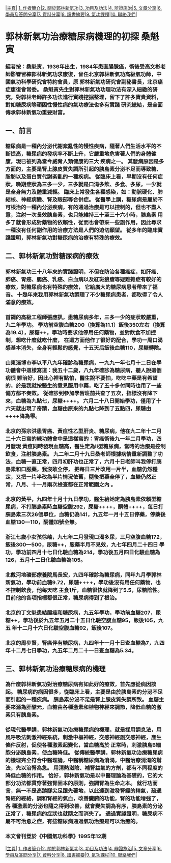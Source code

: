 |[主頁](/README.md)| [1. 作者簡介](/a10.md)|[2. 關於郭林新氣功](/a1.md)|[3. 功目及功法](/a2.md)|[4. 辨證施治](/a3.md)|[5. 文章分享](/a5.md)|[6. 學員及答問分享](/a6.md)|[7. 資料分享](/a7.md)|[8. 讀書摘要](/a4.md)|[9. 氣功課程](/郭林新氣功課程.md)|[10. 聯絡我們](/a9.md)|

# 郭林新氣功治療糖尿病機理的初探 桑魁寅   

### 編者按：桑魁寅，1936年出生，1984年患直腸腺癌，術後受高文彬老師影響習練郭林新氣功求康復，曾任北京郭林新氣功高級氣功師，中國氣功科學研究會特約會員，原 郭林新氣功研究會副秘書長，北京癌症康復會常委。 桑魁寅先生對郭林新氣功功理功法有深入細緻的研究，對郭林老師許多功法進行實踐挖掘整理，留下了許多寶貴資料，對如糖尿病等頑固性慢性病的氣功療法也多有實踐 研究總結，是全面傳承郭林新氣功重要財富。

## 一、前言

### 糖尿病是一種內分泌代謝紊亂性的慢性疾病，隨著人們生活水平的不斷提高，糖尿病的發病率不斷上升，它嚴重地危害著人們的身體健康，現已被列為當今威脅人類健康的三大 疾病之一。 其發病原因是多方面的，主要是腎上腺皮質失調所引起的胰島素分泌不足而導致糖、脂肪以及蛋白質代謝紊亂的一種疾病。 從臨床上看，早期沒有任何症狀，晚期症狀為三多一少，三多就是口渴多飲、多食、多尿，一少就是全身無力及體重減輕。 臨床上常發生各種感染，如：動脈硬化、肺結核、神經病變、腎及眼部等合併症。 從醫學上講，糖尿病是屬於不可根治的一種內分泌疾病，有的通過治療是可以控制的，但也不盡人意，注射一次長效胰島素，也只能維持三十至三十六小時，胰島素 用多了就會形成對藥物的依賴性，從而也會帶來一些副作用，因此尋求一種沒有任何副作用的治療方法是人們的迫切願望。 從多年的臨床實踐證明，郭林新氣功對糖尿病的治療有特殊的療效。

## 二、郭林新氣功對糖尿病的療效

### 郭林新氣功三十八年來的實踐證明，不但在防治各種癌症，如肝癌、肺癌、胃癌、腸癌、乳癌、白血病以及紅斑狼瘡等疑難雜症有較好的療效，對糖尿病也有特殊的療效， 它給廣大的糖尿病患者帶來了福音。 十幾年來我用郭林新氣功調理了不少糖尿病患者，都取得了令人滿意的療效。

### 首鋼的高級工程師張應訊，患糖尿病多年，三多一少的症狀較嚴重，九二年學功。 學功前空腹血糖200（換算為11.1）飯後350左右（換算為19.4），尿糖++，學功時要求他停用任何藥物，並對飲食不加控制，想吃什麼就吃什麼， 在這方面他作了很好的配合，學功一周口渴感基本消失，全身有輕鬆的感覺，十五天后飯後血糖110，尿糖轉陰。

### 山東淄博市李以平八九年確診為糖尿病，一九九一年七月十二日在學功體會中這樣寫道：我五十二歲，八九年確診為糖尿病，聽人說這個病很 難治好，因此心裡有點怕，醫生說不要怕，吃吃中藥是有希望的，於是我就按醫生的意見服用中藥，吃了五十多付同時也用了一些偏方都不奏效。 從確診到參加學習班前共查了五次，指標沒有降下來，血糖為九點七，尿糖++++。 六月二十八日開始學功，僅用了十六天就出現了奇蹟，血糖由原來的九點七降到了五點四，尿糖由++++降為零。

### 北京的孫宗洪患胃癌、黃疸性乙型肝炎、糖尿病，他在九二年十二月二十六日寫的練功體會中是這樣寫的：胃癌術後九一年二月學功，四月發現 黃疸同時發現血糖高，醫生定為II型糖尿病，當時的治療是控制飲食，注射胰島素。 九二年二月十九日桑老師根據病情重新調整了功法，血糖一直正常，四月初肝功​​也正常了，六月十日老師叫我停打胰島素和口服藥，我沒敢全停， 把每日三片改用一片半，血糖仍然穩定，又把一片半改為半片情況依舊，隨後把藥全停了，血糖仍然正常，八月、十一月兩次檢查都在正常範圍之內 。

### 北京的黃平，九四年十月十九日學功，醫生給她定為胰島素依賴型糖尿病，不打胰島素時血糖空腹292，尿糖++++，酮體++++，每日打 胰島素三次26個單位，血糖仍為141，九五年一月十五日停藥，停藥後血糖130—110，酮體加號全無。

### 浙江七歲小女孩徐岫，九七年二月發現口渴多尿，三月空腹血糖172，飯後300—500，尿糖++，服藥半月不見效，九七年四月二十四日 學功，學功前四月十七日化驗血糖為214，學功後五月四日化驗血糖為126，五月十二日化驗血糖為105。

### 北戴河地礦部療養院馬長宏，九四年確診為糖尿病，同年九月學郭林新氣功，學功前血糖9.72，尿糖++++，學功後沒有用任何藥物，也不控制飲食，他每天吃 主食1斤，血糖很快就降到了5.5，尿糖陰性。 目前他的各項指標都很正常，糖尿病得到了根治。

### 北京的丁文魁患結腸癌和糖尿病，九五年學功，學功前血糖207，尿糖++，學功後於九五年五月二十五日化驗空腹血糖95，飯後105，九五 年十二月十六日化驗空腹血糖92，飯後107。

### 北京的周步賢，腎癌伴有糖尿病，九四年十一月十日查血糖為7，九四年十二月七日學功，九五年二月二十一日查血糖為5.34。

## 三、郭林新氣功治療糖尿病的機理

### 為什麼郭林新氣功對治療糖尿病有如此好的療效，首先應從病因談起。 糖尿病的病因很多，從臨床上看，主要是由於胰島素的分泌不足而引起的一種疾病。 胰島素分泌不足是腎上腺皮質失調所致。 血糖主要來源為肝醣元，血糖由各種激素和植物神經來調節，降低血糖的激素只有胰島素。

### 從現代醫學講，郭林新氣功治療糖尿病的機理，就是採用調息法，用風呼吸法刺激神經系統，刺激中樞神經，交感神經副交感神經，產生條件反射，促使各種激素起變化，當血糖高於 正常時，刺激胰島B細胞分泌胰島素，使血糖降低。 從傳統醫學講，郭林新氣功治療糖尿病的機理完全符合中醫理論，中醫稱糖尿病為消渴，中醫治療消渴的辦法，先以治腎為急。 用清熱滋陰、補腎益氣的方劑，都有不同程度的降低血糖的作用。 恰好，郭林新氣功是以中醫理論為基礎的，它的大部分功法都貫穿著強腎固本的原則，強調腎為生命之本。 就行功而言，無一不是高蹺腳尖足跟先著地，以此達到激發腎經的精氣，疏通腎經的經絡，調和腎經的氣血，改善臟腑的功能，腎的功能增強了，各 種激素的分泌也隨之得到改善，就會變失調為有序，胰島素的分泌正常了，糖尿病的症狀也就隨之而消失了。 通過實踐證明，糖尿病不屬不可治愈之症，有些糖尿病通過氣功治療是可以治癒的。

### 本文曾刊登於《中國氣功科學》1995年12期 

|[主頁](/README.md)| [1. 作者簡介](/a10.md)|[2. 關於郭林新氣功](/a1.md)|[3. 功目及功法](/a2.md)|[4. 辨證施治](/a3.md)|[5. 文章分享](/a5.md)|[6. 學員及答問分享](/a6.md)|[7. 資料分享](/a7.md)|[8. 讀書摘要](/a4.md)|[9. 氣功課程](/郭林新氣功課程.md)|[10. 聯絡我們](/a9.md)|
